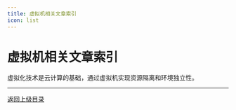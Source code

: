 ```yaml
---
title: 虚拟机相关文章索引
icon: list
---
```


# 虚拟机相关文章索引

虚拟化技术是云计算的基础，通过虚拟机实现资源隔离和环境独立性。

---

[返回上级目录](../../)